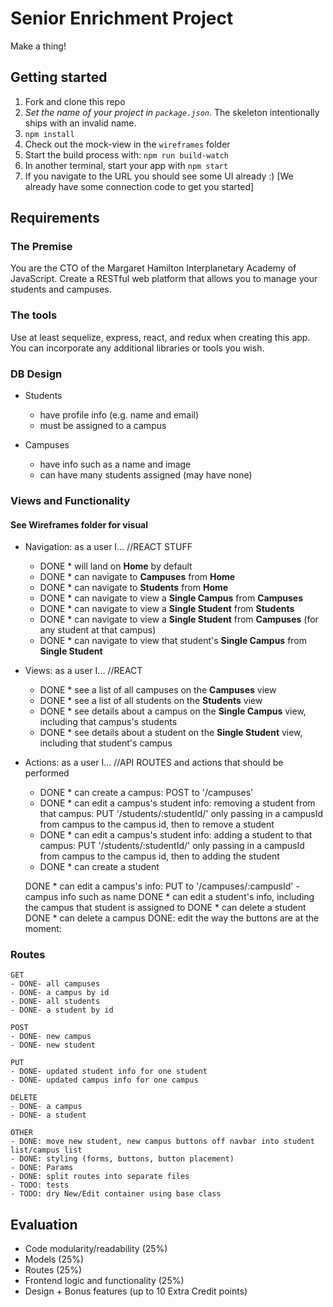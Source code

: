 # Senior Enrichment Project

Make a thing!

## Getting started

1. Fork and clone this repo
2. *Set the name of your project in `package.json`*. The skeleton intentionally ships with an invalid name.
3. `npm install`
4. Check out the mock-view in the `wireframes` folder
5. Start the build process with: `npm run build-watch`
6. In another terminal, start your app with `npm start`
7. If you navigate to the URL you should see some UI already :) [We already have some connection code to get you started]

## Requirements

### The Premise

You are the CTO of the Margaret Hamilton Interplanetary Academy of JavaScript. Create a RESTful web platform that allows you to manage your students and campuses.

### The tools

Use at least sequelize, express, react, and redux when creating this app. You can incorporate any additional libraries or tools you wish.

### DB Design

- Students
  * have profile info (e.g. name and email)
  * must be assigned to a campus

- Campuses
  * have info such as a name and image
  * can have many students assigned (may have none)

### Views and Functionality
#### See Wireframes folder for visual

- Navigation: as a user I...
//REACT STUFF
  - DONE * will land on **Home** by default
  - DONE * can navigate to **Campuses** from **Home**
  - DONE * can navigate to **Students** from **Home**
  - DONE * can navigate to view a **Single Campus** from **Campuses**
  - DONE * can navigate to view a **Single Student** from **Students**
  - DONE * can navigate to view a **Single Student** from **Campuses** (for any student at that campus)
  - DONE * can navigate to view that student's **Single Campus** from **Single Student**

- Views: as a user I...
//REACT
  - DONE * see a list of all campuses on the **Campuses** view
  - DONE * see a list of all students on the **Students** view
  - DONE * see details about a campus on the **Single Campus** view, including that campus's students
  - DONE * see details about a student on the **Single Student** view, including that student's campus

- Actions: as a user I...
//API ROUTES and actions that should be performed
  - DONE * can create a campus: POST to '/campuses'
  - DONE * can edit a campus's student info: removing a student from that campus: PUT '/students/:studentId/' only passing in a campusId from campus to the campus id, then to remove a student
  - DONE * can edit a campus's student info: adding a student to that campus: PUT '/students/:studentId/' only passing in a campusId
      from campus to the campus id, then to adding the student
  - DONE * can create a student

  DONE * can edit a campus's info: PUT to '/campuses/:campusId' - campus info such as name
  DONE * can edit a student's info, including the campus that student is assigned to
  DONE * can delete a student
  DONE * can delete a campus
  DONE: edit the way the buttons are at the moment:

### Routes

```
GET
- DONE- all campuses
- DONE- a campus by id
- DONE- all students
- DONE- a student by id
```

```
POST
- DONE- new campus
- DONE- new student
```

```
PUT
- DONE- updated student info for one student
- DONE- updated campus info for one campus
```

```
DELETE
- DONE- a campus
- DONE- a student
```

```
OTHER
- DONE: move new student, new campus buttons off navbar into student list/campus list
- DONE: styling (forms, buttons, button placement)
- DONE: Params
- DONE: split routes into separate files
- TODO: tests
- TODO: dry New/Edit container using base class
```

## Evaluation

- Code modularity/readability (25%)
- Models (25%)
- Routes (25%)
- Frontend logic and functionality (25%)
- Design + Bonus features (up to 10 Extra Credit points)

